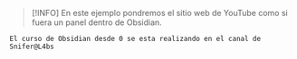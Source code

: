 > [!INFO] 
> En este ejemplo pondremos el sitio web de YouTube como si fuera un panel dentro de Obsidian. 
```
El curso de Obsidian desde 0 se esta realizando en el canal de Snifer@L4bs
```
